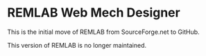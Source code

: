 # REMLAB Web Mech Designer

This is the initial move of REMLAB from SourceForge.net to GitHub.

This version of REMLAB is no longer maintained.
